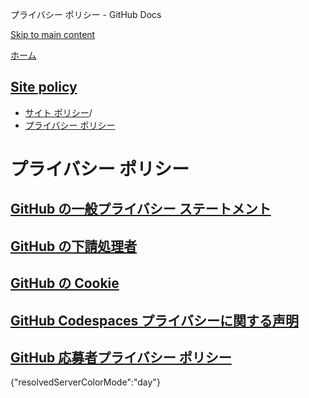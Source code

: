 プライバシー ポリシー - GitHub Docs

[Skip to main content](#main-content)

[ホーム](/ja)

[Site policy](/ja/site-policy)
----------

* [サイト ポリシー](/ja/site-policy)/
* [プライバシー ポリシー](/ja/site-policy/privacy-policies)

プライバシー ポリシー
==========

[GitHub の一般プライバシー ステートメント](/ja/site-policy/privacy-policies/github-general-privacy-statement)
----------

[GitHub の下請処理者](/ja/site-policy/privacy-policies/github-subprocessors)
----------

[GitHub の Cookie](/ja/site-policy/privacy-policies/github-cookies)
----------

[GitHub Codespaces プライバシーに関する声明](/ja/site-policy/privacy-policies/github-codespaces-privacy-statement)
----------

[GitHub 応募者プライバシー ポリシー](/ja/site-policy/privacy-policies/github-candidate-privacy-policy)
----------

{"resolvedServerColorMode":"day"}
